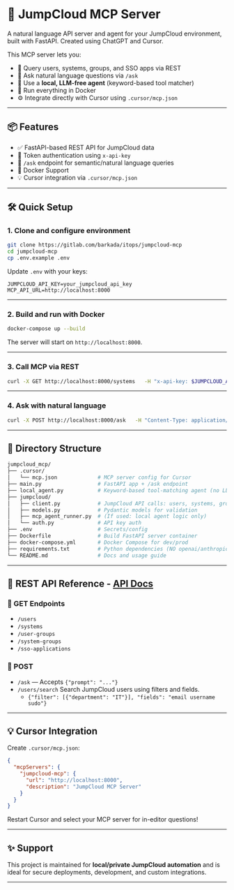 # 🤖 JumpCloud MCP Server

A natural language API server and agent for your JumpCloud environment, built with FastAPI. Created using ChatGPT and Cursor.

This MCP server lets you:

- 🔎 Query users, systems, groups, and SSO apps via REST
- 💬 Ask natural language questions via `/ask`
- 🤖 Use a **local, LLM-free agent** (keyword-based tool matcher)
- 🐳 Run everything in Docker
- ⚙️ Integrate directly with Cursor using `.cursor/mcp.json`

---

## 📦 Features

- ✅ FastAPI-based REST API for JumpCloud data
- 🔐 Token authentication using `x-api-key`
- 🤖 `/ask` endpoint for semantic/natural language queries
- 🐳 Docker Support
- 💡 Cursor integration via `.cursor/mcp.json`

---

## 🛠️ Quick Setup

### 1. Clone and configure environment

```bash
git clone https://gitlab.com/barkada/itops/jumpcloud-mcp
cd jumpcloud-mcp
cp .env.example .env
```

Update `.env` with your keys:

```env
JUMPCLOUD_API_KEY=your_jumpcloud_api_key
MCP_API_URL=http://localhost:8000
```

---

### 2. Build and run with Docker

```bash
docker-compose up --build
```

The server will start on `http://localhost:8000`.

---

### 3. Call MCP via REST

```bash
curl -X GET http://localhost:8000/systems   -H "x-api-key: $JUMPCLOUD_API_KEY"
```

---

### 4. Ask with natural language

```bash
curl -X POST http://localhost:8000/ask   -H "Content-Type: application/json"   -H "x-api-key: $JUMPCLOUD_API_KEY"   -d '{"prompt": "List all active Mac systems"}'
```

---

## 📁 Directory Structure

```graphql
jumpcloud_mcp/
├── .cursor/
│   └── mcp.json             # MCP server config for Cursor
├── main.py                  # FastAPI app + /ask endpoint
├── local_agent.py           # Keyword-based tool-matching agent (no LLM)
├── jumpcloud/
│   ├── client.py            # JumpCloud API calls: users, systems, groups
│   ├── models.py            # Pydantic models for validation
│   ├── mcp_agent_runner.py  # (If used: local agent logic only)
│   └── auth.py              # API key auth
├── .env                     # Secrets/config
├── Dockerfile               # Build FastAPI server container
├── docker-compose.yml       # Docker Compose for dev/prod
├── requirements.txt         # Python dependencies (NO openai/anthropic)
└── README.md                # Docs and usage guide
```

---

## 🔧 REST API Reference - [API Docs](http://localhost:8000/docs)

### 📍 GET Endpoints

- `/users`
- `/systems`
- `/user-groups`
- `/system-groups`
- `/sso-applications`

### 📍 POST

- `/ask` — Accepts `{"prompt": "..."}`
- `/users/search` Search JumpCloud users using filters and fields.
  - `{"filter": [{"department": "IT"}], "fields": "email username sudo"}`

---

## 💡 Cursor Integration

Create `.cursor/mcp.json`:

```json
{
  "mcpServers": {
    "jumpcloud-mcp": {
      "url": "http://localhost:8000",
      "description": "JumpCloud MCP Server"
    }
  }
}
```

Restart Cursor and select your MCP server for in-editor questions!

---

## ✨ Support

This project is maintained for **local/private JumpCloud automation** and is ideal for secure deployments, development, and custom integrations.

---
